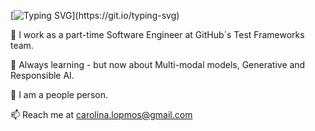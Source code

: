 [![Typing SVG](https://readme-typing-svg.demolab.com/?lines=Hi+I'm+Carolina+Lopez!;)](https://git.io/typing-svg)

🔭 I work as a part-time Software Engineer at GitHub´s Test Frameworks team.

🌱 Always learning - but now about Multi-modal models, Generative and Responsible AI.

👯 I am a people person.

📫 Reach me at carolina.lopmos@gmail.com
<!--
**blclo/blclo** is a ✨ _special_ ✨ repository because its `README.md` (this file) appears on your GitHub profile.

Here are some ideas to get you started:

- 🔭 I’m currently working on ...
- 🌱 I’m currently learning ...
- 👯 I’m looking to collaborate on ...
- 🤔 I’m looking for help with ...
- 💬 Ask me about ...
- 📫 How to reach me: ...
- 😄 Pronouns: ...
- ⚡ Fun fact: ...
-->
